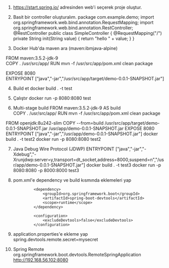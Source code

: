 1. https://start.spring.io/ adresinden web'i seçerek proje oluştur.

2. Basit bir controller oluşturalım.
package com.example.demo;
import org.springframework.web.bind.annotation.RequestMapping;
import org.springframework.web.bind.annotation.RestController;
@RestController
public class SimpleController {
	@RequestMapping("/")
	private String init(String value) {
		return "hello " + value;
	}
}

3. Docker Hub'da maven ara (maven:ibmjava-alpine)

FROM maven:3.5.2-jdk-9  
COPY . /usr/src/app/
RUN mvn -f /usr/src/app/pom.xml clean package

EXPOSE 8080  
ENTRYPOINT ["java","-jar","/usr/src/app/target/demo-0.0.1-SNAPSHOT.jar"]

4. Build et
docker build . -t test

5. Çalıştır
docker run -p 8080:8080 test

6. Multi-stage build
FROM maven:3.5.2-jdk-9 AS build  
COPY . /usr/src/app/ 
RUN mvn -f /usr/src/app/pom.xml clean package

FROM openjdk:8u242-slim
COPY --from=build /usr/src/app/target/demo-0.0.1-SNAPSHOT.jar /usr/app/demo-0.0.1-SNAPSHOT.jar
EXPOSE 8080  
ENTRYPOINT ["java","-jar","/usr/app/demo-0.0.1-SNAPSHOT.jar"]
docker build . -t test2
docker run -p 8080:8080 test2

7. Java Debug Wire Protocol (JDWP)
ENTRYPOINT ["java","-jar","-Xdebug","-Xrunjdwp:server=y,transport=dt_socket,address=8000,suspend=n","/usr/app/demo-0.0.1-SNAPSHOT.jar"]
docker build . -t test3
docker run -p 8080:8080 -p 8000:8000 test3

8. pom.xml'e dependency ve build kısmında eklemeleri yap

				<dependency>
					<groupId>org.springframework.boot</groupId>
					<artifactId>spring-boot-devtools</artifactId>
					<scope>runtime</scope>
				</dependency>

				<configuration>
					<excludeDevtools>false</excludeDevtools>
				</configuration>

9. application.properties'e ekleme yap
spring.devtools.remote.secret=mysecret

10. Spring Remote
org.springframework.boot.devtools.RemoteSpringApplication
http://192.168.56.102:8080
